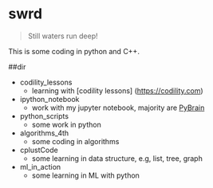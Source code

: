 # swrd

> Still waters run deep!


This is some coding in python and C++.

##dir

- codility_lessons
	- learning with [codility lessons] (https://codility.com) 	 
- ipython_notebook
	- work with my jupyter notebook, majority are [PyBrain](http://pybrain.org)
- python_scripts
	- some work in python  
- algorithms_4th
	- some coding in algorithms    
- cplustCode       
	- some learning in data structure, e.g, list, tree, graph 
- ml\_in\_action
	- some learning in ML with python 